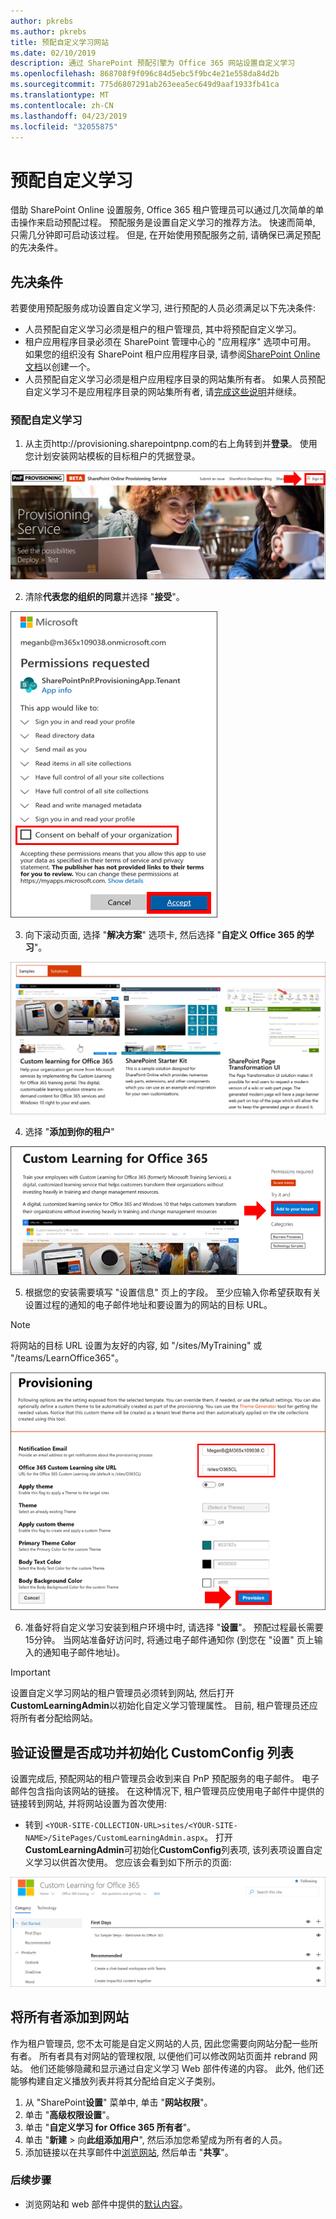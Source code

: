 ```yaml
---
author: pkrebs
ms.author: pkrebs
title: 预配自定义学习网站
ms.date: 02/10/2019
description: 通过 SharePoint 预配引擎为 Office 365 网站设置自定义学习
ms.openlocfilehash: 868708f9f096c84d5ebc5f9bc4e21e558da84d2b
ms.sourcegitcommit: 775d6807291ab263eea5ec649d9aaf1933fb41ca
ms.translationtype: MT
ms.contentlocale: zh-CN
ms.lasthandoff: 04/23/2019
ms.locfileid: "32055875"
---
```

# <a name="provision-custom-learning"></a>预配自定义学习 

借助 SharePoint Online 设置服务, Office 365 租户管理员可以通过几次简单的单击操作来启动预配过程。 预配服务是设置自定义学习的推荐方法。 快速而简单, 只需几分钟即可启动该过程。 但是, 在开始使用预配服务之前, 请确保已满足预配的先决条件。

## <a name="prerequisites"></a>先决条件
 
若要使用预配服务成功设置自定义学习, 进行预配的人员必须满足以下先决条件: 
 
- 人员预配自定义学习必须是租户的租户管理员, 其中将预配自定义学习。  
- 租户应用程序目录必须在 SharePoint 管理中心的 "应用程序" 选项中可用。 如果您的组织没有 SharePoint 租户应用程序目录, 请参阅[SharePoint Online 文档](https://docs.microsoft.com/en-us/sharepoint/use-app-catalog)以创建一个。  
- 人员预配自定义学习必须是租户应用程序目录的网站集所有者。 如果人员预配自定义学习不是应用程序目录的网站集所有者, 请[完成这些说明](addappadmin.md)并继续。 

### <a name="to-provision-custom-learning"></a>预配自定义学习

1. 从主页http://provisioning.sharepointpnp.com的右上角转到并**登录**。  使用您计划安装网站模板的目标租户的凭据登录。

![pnphome](media/inst_signin.png)

2. 清除**代表您的组织的同意**并选择 "**接受**"。

![实时](media/inst_perms.png)

3. 向下滚动页面, 选择 "**解决方案**" 选项卡, 然后选择 "**自定义 Office 365 的学习**"。 

![实时](media/inst_select.png)

4. 选择 "**添加到你的租户**"

![inst_select](media/inst_add.png)

5. 根据您的安装需要填写 "设置信息" 页上的字段。 至少应输入你希望获取有关设置过程的通知的电子邮件地址和要设置为的网站的目标 URL。  
> [!NOTE]
> 将网站的目标 URL 设置为友好的内容, 如 "/sites/MyTraining" 或 "/teams/LearnOffice365"。

![inst_options](media/inst_options.png)

6. 准备好将自定义学习安装到租户环境中时, 请选择 "**设置**"。  预配过程最长需要15分钟。 当网站准备好访问时, 将通过电子邮件通知你 (到您在 "设置" 页上输入的通知电子邮件地址)。 

> [!IMPORTANT]
> 设置自定义学习网站的租户管理员必须转到网站, 然后打开**CustomLearningAdmin**以初始化自定义学习管理属性。 目前, 租户管理员还应将所有者分配给网站。 

## <a name="validate-provisioning-success-and-initialize-the-customconfig-list"></a>验证设置是否成功并初始化 CustomConfig 列表

设置完成后, 预配网站的租户管理员会收到来自 PnP 预配服务的电子邮件。 电子邮件包含指向该网站的链接。 在这种情况下, 租户管理员应使用电子邮件中提供的链接转到网站, 并将网站设置为首次使用:

- 转到 `<YOUR-SITE-COLLECTION-URL>sites/<YOUR-SITE-NAME>/SitePages/CustomLearningAdmin.aspx`。 打开**CustomLearningAdmin**可初始化**CustomConfig**列表项, 该列表项设置自定义学习以供首次使用。 您应该会看到如下所示的页面:

![cg-adminapppage](media/cg-adminapppage.png)

## <a name="add-owners-to-site"></a>将所有者添加到网站
作为租户管理员, 您不太可能是自定义网站的人员, 因此您需要向网站分配一些所有者。 所有者具有对网站的管理权限, 以便他们可以修改网站页面并 rebrand 网站。 他们还能够隐藏和显示通过自定义学习 Web 部件传递的内容。 此外, 他们还能够构建自定义播放列表并将其分配给自定义子类别。  

1. 从 "SharePoint**设置**" 菜单中, 单击 "**网站权限**"。
2. 单击 "**高级权限设置**"。
3. 单击 "**自定义学习 for Office 365 所有者**"。
4. 单击 "**新建** > 向**此组添加用户**", 然后添加您希望成为所有者的人员。 
5. 添加链接以在共享邮件中[浏览网站](custom_exploresite.md), 然后单击 "**共享**"。

### <a name="next-steps"></a>后续步骤
- 浏览网站和 web 部件中提供的[默认内容](custom_exploresite.md)。
